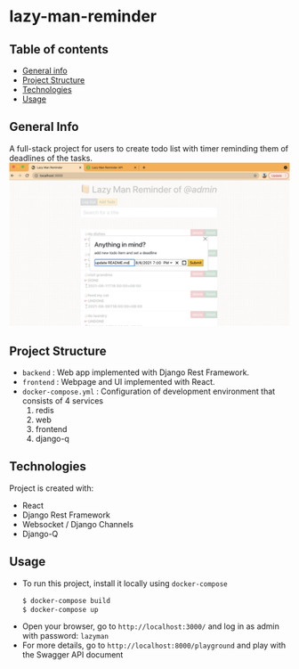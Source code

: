 # lazy-man-reminder

## Table of contents
* [General info](#general-info)
* [Project Structure](#project-structure)
* [Technologies](#technologies)
* [Usage](#usage)

## General Info
A full-stack project for users to create todo list with timer reminding them of deadlines of the tasks.
![](https://github.com/nathanjonjon/lazy-man-reminder/blob/main/todo.png)


## Project Structure
- `backend` : Web app implemented with Django Rest Framework.
- `frontend` : Webpage and UI implemented with React.
- `docker-compose.yml` : Configuration of development environment that consists of 4 services
  1. redis
  2. web
  3. frontend
  4. django-q

## Technologies
Project is created with:
* React
* Django Rest Framework
* Websocket / Django Channels
* Django-Q

## Usage
- To run this project, install it locally using `docker-compose`
  ```
  $ docker-compose build
  $ docker-compose up
  ```
- Open your browser, go to `http://localhost:3000/` and log in as admin with password: `lazyman`
- For more details, go to `http://localhost:8000/playground` and play with the Swagger API document
